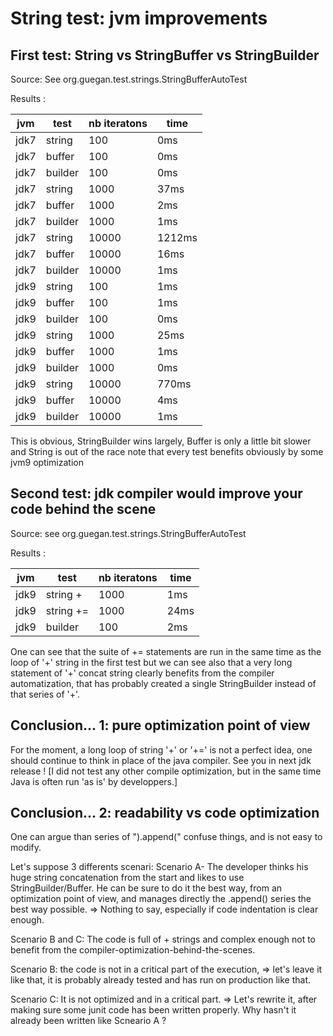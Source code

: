# String test: jvm improvements

## First test: String vs StringBuffer vs StringBuilder

Source: See org.guegan.test.strings.StringBufferAutoTest

Results :

jvm | test | nb iteratons |  time
 --- | --- | --- | ---
 jdk7 | string | 100 | 0ms
 jdk7 | buffer | 100 | 0ms
 jdk7 | builder | 100 | 0ms
 jdk7 | string | 1000 | 37ms
 jdk7 | buffer | 1000 | 2ms
 jdk7 | builder | 1000 | 1ms
 jdk7 | string | 10000 | 1212ms
 jdk7 | buffer | 10000 | 16ms
 jdk7 | builder | 10000 | 1ms
 jdk9 | string | 100 | 1ms
 jdk9 | buffer | 100 | 1ms
 jdk9 | builder | 100 | 0ms
 jdk9 | string | 1000 | 25ms
 jdk9 | buffer | 1000 | 1ms
 jdk9 | builder | 1000 | 0ms
 jdk9 | string | 10000 | 770ms
 jdk9 | buffer | 10000 | 4ms
 jdk9 | builder | 10000 | 1ms

This is obvious, StringBuilder wins largely, Buffer is only a little bit slower and String is out of the race
note that every test benefits obviously by some jvm9 optimization

## Second test: jdk compiler would improve your code behind the scene

Source: see org.guegan.test.strings.StringBufferAutoTest

Results :

jvm | test | nb iteratons |  time
 --- | --- | --- | ---
 jdk9 | string + | 1000 | 1ms
 jdk9 | string += | 1000 | 24ms
 jdk9 | builder | 100 | 2ms

One can see that the suite of += statements are run in the same time as the loop of '+' string in the first test
but we can see also that a very long statement of '+' concat string clearly benefits from the
compiler automatization, that has probably created a single StringBuilder instead of that series of '+'.

## Conclusion... 1: pure optimization point of view
For the moment, a long loop of string '+' or '+=' is not a perfect idea, one should continue
to think in place of the java compiler. See you in next jdk release !
[I did not test any other compile optimization, but in the same time Java is often run 'as is' by developpers.]

## Conclusion... 2: readability vs code optimization
One can argue than series of ").append(" confuse things, and is not easy to modify.

Let's suppose 3 differents scenari:
Scenario A-
The developer thinks his huge string concatenation from the start and likes to use StringBuilder/Buffer.
He can be sure to do it the best way, from an optimization point of view, and
manages directly the .append() series the best way possible.
=> Nothing to say, especially if code indentation is clear enough.

Scenario B and C:
The code is full of + strings and complex enough not to benefit from the compiler-optimization-behind-the-scenes.

Scenario B: the code is not in a critical part of the execution,
=> let's leave it like that, it is probably already tested and has run on production like that.

Scenario C:
It is not optimized and in a critical part.
=> Let's rewrite it, after making sure some junit code has been written properly. Why hasn't it already been written
like Scneario A ?